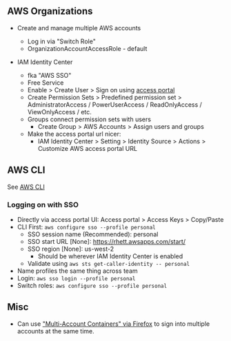 ## AWS Organizations

- Create and manage multiple AWS accounts
  - Log in via "Switch Role"
  - OrganizationAccountAccessRole - default

- IAM Identity Center
  - fka "AWS SSO"
  - Free Service
  - Enable > Create User > Sign on using [access portal](https://d-9067efe4f4.awsapps.com/start/#/)
  - Create Permission Sets > Predefined permission set > AdministratorAccess / PowerUserAccess / ReadOnlyAccess / ViewOnlyAccess / etc.
  - Groups connect permission sets with users
    - Create Group > AWS Accounts > Assign users and groups
  - Make the access portal url nicer:
    - IAM Identity Center > Setting > Identity Source > Actions > Customize AWS access portal URL



## AWS CLI

See [AWS CLI](Environment%20and%20Terminal.md#AWS-CLI)

### Logging on with SSO

- Directly via access portal UI: Access portal > Access Keys > Copy/Paste
- CLI First: `aws configure sso --profile personal`
  - SSO session name (Recommended): personal
  - SSO start URL [None]: https://rhett.awsapps.com/start/
  - SSO region [None]: us-west-2
    - Should be wherever IAM Identity Center is enabled
  - Validate using `aws sts get-caller-identity -- personal`
- Name profiles the same thing across team
- Login: `aws sso login --profile personal`
- Switch roles: `aws configure sso --profile personal`

## Misc
- Can use ["Multi-Account Containers" via Firefox](https://www.youtube.com/watch?v=mgoVhOW3Qfc) to sign into multiple accounts at the same time.